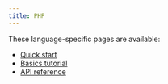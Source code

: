 ```yaml
---
title: PHP
---
```


These language-specific pages are available:

- [Quick start](quickstart)
- [Basics tutorial](basics)
- [API reference](https://grpc.github.io/grpc/php/namespace-Grpc)
